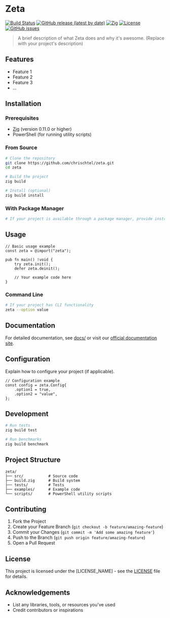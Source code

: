 # Zeta

[![Build Status](https://github.com/chrischtel/zeta/workflows/CI/badge.svg)](https://github.com/chrischtel/zeta/actions)
[![GitHub release (latest by date)](https://img.shields.io/github/v/release/chrischtel/zeta?include_prereleases)](https://github.com/chrischtel/zeta/releases)
[![Zig](https://img.shields.io/badge/Zig-0.14.0+-blue.svg)](https://ziglang.org/)
[![License](https://img.shields.io/github/license/chrischtel/zeta)](LICENSE)
[![GitHub issues](https://img.shields.io/github/issues/chrischtel/zeta)](https://github.com/chrischtel/zeta/issues)

> A brief description of what Zeta does and why it's awesome. (Replace with your project's description)

## Features

- Feature 1
- Feature 2
- Feature 3
- ...

## Installation

### Prerequisites

- [Zig](https://ziglang.org/) (version 0.11.0 or higher)
- PowerShell (for running utility scripts)

### From Source

```bash
# Clone the repository
git clone https://github.com/chrischtel/zeta.git
cd zeta

# Build the project
zig build

# Install (optional)
zig build install
```

### With Package Manager

```bash
# If your project is available through a package manager, provide instructions
```

## Usage

```zig
// Basic usage example
const zeta = @import("zeta");

pub fn main() !void {
    try zeta.init();
    defer zeta.deinit();
    
    // Your example code here
}
```

### Command Line

```bash
# If your project has CLI functionality
zeta --option value
```

## Documentation

For detailed documentation, see [docs/](docs/) or visit our [official documentation site](https://chrischtel.github.io/zeta).

## Configuration

Explain how to configure your project (if applicable).

```zig
// Configuration example
const config = zeta.Config{
    .option1 = true,
    .option2 = "value",
};
```

## Development

```bash
# Run tests
zig build test

# Run benchmarks
zig build benchmark
```

## Project Structure

```
zeta/
├── src/           # Source code
├── build.zig      # Build system
├── tests/         # Tests
├── examples/      # Example code
└── scripts/       # PowerShell utility scripts
```

## Contributing

1. Fork the Project
2. Create your Feature Branch (`git checkout -b feature/amazing-feature`)
3. Commit your Changes (`git commit -m 'Add some amazing feature'`)
4. Push to the Branch (`git push origin feature/amazing-feature`)
5. Open a Pull Request

## License

This project is licensed under the [LICENSE_NAME] - see the [LICENSE](LICENSE) file for details.

## Acknowledgements

- List any libraries, tools, or resources you've used
- Credit contributors or inspirations
